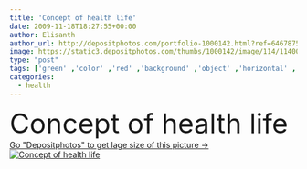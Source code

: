 ```yaml
---
title: 'Concept of health life'
date: 2009-11-18T18:27:55+00:00
author: Elisanth
author_url: http://depositphotos.com/portfolio-1000142.html?ref=64678756
image: https://static3.depositphotos.com/thumbs/1000142/image/114/1140096/api_thumb_450.jpg?forcejpeg=true
type: "post"
tags: ['green' ,'color' ,'red' ,'background' ,'object' ,'horizontal' ,'isolated' ,'person' ,'young' ,'health' ,'healthy' ,'life' ,'wooden' ,'black' ,'old' ,'position' ,'character' ,'concept' ,'idea' ,'figure' ,'two' ,'age' ,'wood' ,'aging' ,'ill' ,'conceptual' ,'pain' ,'sick' ,'puppet' ,'joint' ,'doll' ,'of' ,'mannequin' ,'suffer' ,'dor' ,'arthritis' ,'Artrite' ]
categories: 
  - health
---
```

<div aling="center">
            <font size="60"> Concept of health life</font>   
</div>
<div>
    <a href='https://depositphotos.com/1140096/stock-photo-concept-of-health-life.html?ref=64678756' target=_blank > Go "Depositphotos" to get lage size of this picture ->
        <img href='https://depositphotos.com/1140096/stock-photo-concept-of-health-life.html?ref=64678756' src='https://static3.depositphotos.com/1000142/114/i/950/depositphotos_1140096-stock-photo-concept-of-health-life.jpg?forcejpeg=true' alt='Concept of health life' >
    </a>
</div>
